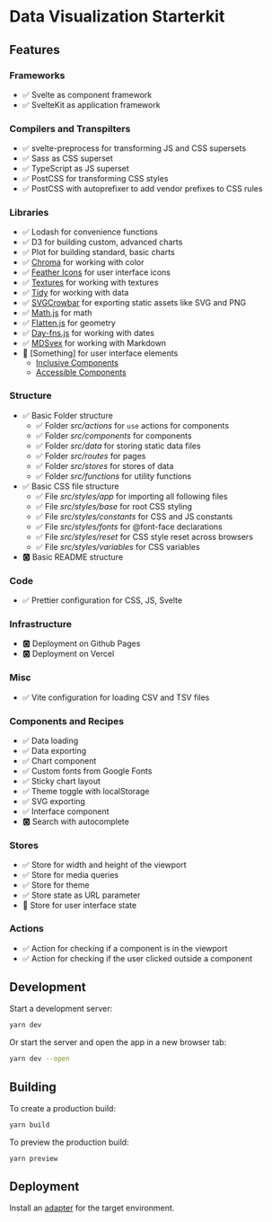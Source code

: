 # Data Visualization Starterkit

## Features

### Frameworks

- ✅ Svelte as component framework
- ✅ SvelteKit as application framework

### Compilers and Transpilters

- ✅ svelte-preprocess for transforming JS and CSS supersets
- ✅ Sass as CSS superset
- ✅ TypeScript as JS superset
- ✅ PostCSS for transforming CSS styles
- ✅ PostCSS with autoprefixer to add vendor prefixes to CSS rules

### Libraries

- ✅ Lodash for convenience functions
- ✅ D3 for building custom, advanced charts
- ✅ Plot for building standard, basic charts
- ✅ [Chroma](https://github.com/gka/chroma.js/) for working with color
- ✅ [Feather Icons](https://github.com/feathericons/feather) for user interface icons
- ✅ [Textures](https://github.com/riccardoscalco/textures) for working with textures
- ✅ [Tidy](https://github.com/pbeshai/tidy) for working with data
- ✅ [SVGCrowbar](https://github.com/cy6erskunk/svg-crowbar) for exporting static assets like SVG and PNG
- ✅ [Math.js](https://github.com/josdejong/mathjs) for math
- ✅ [Flatten.js](https://github.com/alexbol99/flatten-js) for geometry
- ✅ [Day-fns.js](https://github.com/date-fns/date-fns) for working with dates
- ✅ [MDSvex](https://mdsvex.com/) for working with Markdown
- 🔄 [Something] for user interface elements
  - [Inclusive Components](https://inclusive-components.design/)
  - [Accessible Components](https://github.com/scottaohara/accessible_components)

### Structure

- ✅ Basic Folder structure
  - ✅ Folder _src/actions_ for `use` actions for components
  - ✅ Folder _src/components_ for components
  - ✅ Folder _src/data_ for storing static data files
  - ✅ Folder _src/routes_ for pages
  - ✅ Folder _src/stores_ for stores of data
  - ✅ Folder _src/functions_ for utility functions
- ✅ Basic CSS file structure
  - ✅ File _src/styles/app_ for importing all following files
  - ✅ File _src/styles/base_ for root CSS styling
  - ✅ File _src/styles/constants_ for CSS and JS constants
  - ✅ File _src/styles/fonts_ for @font-face declarations
  - ✅ File _src/styles/reset_ for CSS style reset across browsers
  - ✅ File _src/styles/variables_ for CSS variables
- 🅾️ Basic README structure

### Code

- ✅ Prettier configuration for CSS, JS, Svelte

### Infrastructure

- 🅾️ Deployment on Github Pages
- 🅾️ Deployment on Vercel

### Misc

- ✅ Vite configuration for loading CSV and TSV files

### Components and Recipes

- ✅ Data loading
- ✅ Data exporting
- ✅ Chart component
- ✅ Custom fonts from Google Fonts
- ✅ Sticky chart layout
- ✅ Theme toggle with localStorage
- ✅ SVG exporting
- ✅ Interface component
- 🅾️ Search with autocomplete

### Stores

- ✅ Store for width and height of the viewport
- ✅ Store for media queries
- ✅ Store for theme
- ✅ Store state as URL parameter
- 🔄 Store for user interface state

### Actions

- ✅ Action for checking if a component is in the viewport
- ✅ Action for checking if the user clicked outside a component

## Development

Start a development server:

```bash
yarn dev
```

Or start the server and open the app in a new browser tab:

```bash
yarn dev --open
```

## Building

To create a production build:

```bash
yarn build
```

To preview the production build:

```bash
yarn preview
```

## Deployment

Install an [adapter](https://kit.svelte.dev/docs#adapters) for the target environment.
